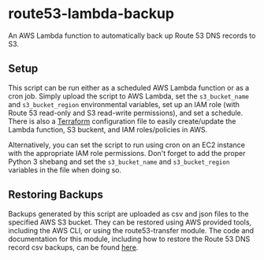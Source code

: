 # route53-lambda-backup

An AWS Lambda function to automatically back up Route 53 DNS records to S3.

## Setup

This script can be run either as a scheduled AWS Lambda function or as a cron job. Simply upload the script to AWS Lambda, set the `s3_bucket_name` and `s3_bucket_region` environmental variables, set up an IAM role (with Route 53 read-only and S3 read-write permissions), and set a schedule. There is also a [Terraform](https://github.com/hashicorp/terraform) configuration file to easily create/update the Lambda function, S3 buckent, and IAM roles/policies in AWS.

Alternatively, you can set the script to run using cron on an EC2 instance with the appropriate IAM role permissions. Don't forget to add the proper Python 3 shebang and set the `s3_bucket_name` and `s3_bucket_region` variables in the file when doing so.

## Restoring Backups

Backups generated by this script are uploaded as csv and json files to the specified AWS S3 bucket. They can be restored using AWS provided tools, including the AWS CLI, or using the route53-transfer module. The code and documentation for this module, including how to restore the Route 53 DNS record csv backups, can be found [here](https://github.com/RisingOak/route53-transfer).

